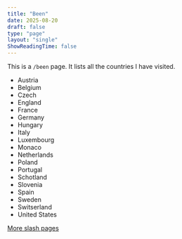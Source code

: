 ```yaml
---
title: "Been"
date: 2025-08-20
draft: false
type: "page"
layout: "single"
ShowReadingTime: false
---
```


This is a `/been` page. It lists all the countries I have visited.

- Austria
- Belgium
- Czech
- England
- France
- Germany
- Hungary
- Italy
- Luxembourg
- Monaco
- Netherlands
- Poland
- Portugal
- Schotland
- Slovenia
- Spain
- Sweden
- Switserland
- United States
  
[More slash pages](/slash)